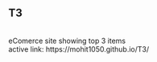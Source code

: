 <h2>T3</h2><br>
eComerce site showing top 3 items<br>
active link: https://mohit1050.github.io/T3/ <br>
